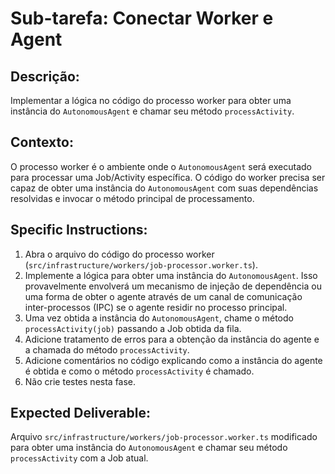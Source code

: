 # Sub-tarefa: Conectar Worker e Agent

## Descrição:

Implementar a lógica no código do processo worker para obter uma instância do `AutonomousAgent` e chamar seu método `processActivity`.

## Contexto:

O processo worker é o ambiente onde o `AutonomousAgent` será executado para processar uma Job/Activity específica. O código do worker precisa ser capaz de obter uma instância do `AutonomousAgent` com suas dependências resolvidas e invocar o método principal de processamento.

## Specific Instructions:

1. Abra o arquivo do código do processo worker (`src/infrastructure/workers/job-processor.worker.ts`).
2. Implemente a lógica para obter uma instância do `AutonomousAgent`. Isso provavelmente envolverá um mecanismo de injeção de dependência ou uma forma de obter o agente através de um canal de comunicação inter-processos (IPC) se o agente residir no processo principal.
3. Uma vez obtida a instância do `AutonomousAgent`, chame o método `processActivity(job)` passando a Job obtida da fila.
4. Adicione tratamento de erros para a obtenção da instância do agente e a chamada do método `processActivity`.
5. Adicione comentários no código explicando como a instância do agente é obtida e como o método `processActivity` é chamado.
6. Não crie testes nesta fase.

## Expected Deliverable:

Arquivo `src/infrastructure/workers/job-processor.worker.ts` modificado para obter uma instância do `AutonomousAgent` e chamar seu método `processActivity` com a Job atual.